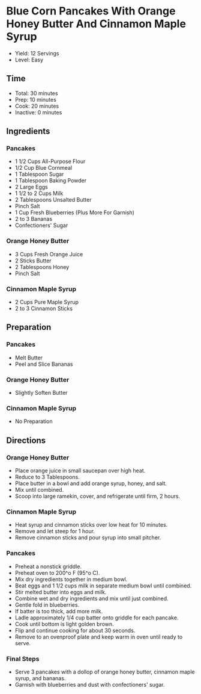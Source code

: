 # Blue Corn Pancakes With Orange Honey Butter And Cinnamon Maple Syrup

* Yield: 12 Servings
* Level: Easy

## Time

* Total: 30 minutes
* Prep: 10 minutes
* Cook: 20 minutes
* Inactive: 0 minutes

## Ingredients

### Pancakes

* 1 1/2 Cups All-Purpose Flour
* 1/2 Cup Blue Cornmeal
* 1 Tablespoon Sugar
* 1 Tablespoon Baking Powder
* 2 Large Eggs
* 1 1/2 to 2 Cups Milk
* 2 Tablespoons Unsalted Butter
* Pinch Salt
* 1 Cup Fresh Blueberries (Plus More For Garnish)
* 2 to 3 Bananas
* Confectioners' Sugar

### Orange Honey Butter

* 3 Cups Fresh Orange Juice
* 2 Sticks Butter
* 2 Tablespoons Honey
* Pinch Salt

### Cinnamon Maple Syrup

* 2 Cups Pure Maple Syrup
* 2 to 3 Cinnamon Sticks

## Preparation

### Pancakes

* Melt Butter
* Peel and Slice Bananas

### Orange Honey Butter

* Slightly Soften Butter

### Cinnamon Maple Syrup

* No Preparation

## Directions

### Orange Honey Butter

* Place orange juice in small saucepan over high heat.
* Reduce to 3 Tablespoons.
* Place butter in a bowl and add orange syrup, honey, and salt.
* Mix until combined.
* Scoop into large ramekin, cover, and refrigerate until firm, 2 hours.

### Cinnamon Maple Syrup

* Heat syrup and cinnamon sticks over low heat for 10 minutes.
* Remove and let steep for 1 hour.
* Remove cinnamon sticks and pour syrup into small pitcher.

### Pancakes

* Preheat a nonstick griddle.
* Preheat oven to 200^o F (95^o C).
* Mix dry ingredients together in medium bowl.
* Beat eggs and 1 1/2 cups milk in separate medium bowl until combined.
* Stir melted butter into eggs and milk.
* Combine wet and dry ingredients and mix until just combined.
* Gentle fold in blueberries.
* If batter is too thick, add more milk.
* Ladle approximately 1/4 cup batter onto griddle for each pancake.
* Cook until bottom is light golden brown.
* Flip and continue cooking for about 30 seconds.
* Remove to an ovenproof plate and keep warm in oven until ready to serve.

### Final Steps

* Serve 3 pancakes with a dollop of orange honey butter, cinnamon maple syrup, and bananas.
* Garnish with blueberries and dust with confectioners' sugar.
